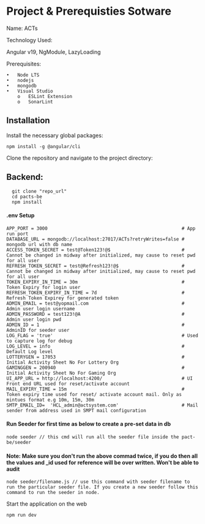 
# Project & Prerequisties Sotware

Name: ACTs

Technology Used:

Angular v19, NgModule, LazyLoading

Prerequisites:

    •	Node LTS
    •	nodejs
    •   mongodb
    •	Visual Studio
        o	ESLint Extension
        o   SonarLint

       

## Installation

  Install the necessary global packages:

  ```
  npm install -g @angular/cli
  
  ```
Clone the repository and navigate to the project directory:


## Backend:

```
  git clone "repo_url"
  cd pacts-be
  npm install
```
#### .env Setup

```
APP_PORT = 3000                                                 # App run port
DATABASE_URL = mongodb://localhost:27017/ACTs?retryWrites=false # mongodb url with db name
ACCESS_TOKEN_SECRET = test@Token123!@$                          # Cannot be changed in midway after initialized, may cause to reset pwd for all user
REFRESH_TOKEN_SECRET = test@Refresh123!@$                       # Cannot be changed in midway after initialized, may cause to reset pwd for all user
TOKEN_EXPIRY_IN_TIME = 30m                                      # Token Expiry for login user
REFRESH_TOKEN_EXPIRY_IN_TIME = 7d                               # Refresh Token Expirey for generated token
ADMIN_EMAIL = test@yopmail.com                                  # Admin user login username
ADMIN_PASSWORD = test123!@A                                     # Admin user login pwd
ADMIN_ID = 1                                                    # AdminID for seeder user
LOG_FLAG = 'true'                                               # Used to capture log for debug
LOG_LEVEL = info                                                # Default Log level
LOTTERYGEN = 17053                                              # Initial Activity Sheet No For Lottery Org
GAMINGGEN = 200940                                              # Initial Activity Sheet No For Gaming Org
UI_APP_URL = http://localhost:4200/                             # UI Front end URL used for reset/activate account
MAIL_EXPIRY_TIME = 15m                                          # Token expiry time used for reset/ activate account mail. Only as mintues format e.g 10m, 15m, 30m
SMTP_EMAIL_ID=  'HCL_admin@actsystem.com'                       # Mail sender from address used in SMPT mail configuration

```

#### Run Seeder for first time as below to create a pre-set data in db

```
node seeder // this cmd will run all the seeder file inside the pact-be/seeder
```

#### Note: Make sure you don't run the above commad twice, if you do then all the values and _id used for reference will be over written. Won't be able to audit

```
node seeder/filename.js // use this command with seeder filename to run the particular seeder file. If you create a new seeder follow this command to run the seeder in node.
```


Start the application on the web

```
npm run dev
```
    
